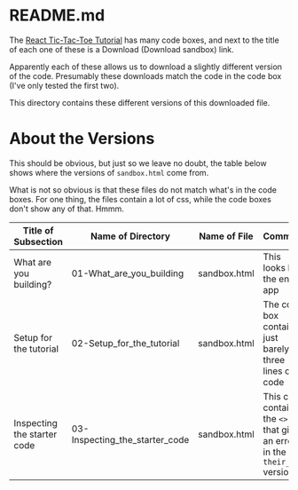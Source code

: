 
# README.md

The [React Tic-Tac-Toe Tutorial](https://beta.reactjs.org/learn/tutorial-tic-tac-toe)
has many code boxes, and next to the title of each one of these is a Download (Download sandbox) link.

Apparently each of these allows us to download a slightly different version of the code.
Presumably these downloads match the code in the code box (I've only tested the first two).

This directory contains these different versions of this downloaded file.

# About the Versions

This should be obvious, but just so we leave no doubt, the table below shows where the versions of `sandbox.html` come from.

What is not so obvious is that these files do not match what's in the code boxes.
For one thing, the files contain a lot of css, while the code boxes don't show any of that.  Hmmm.

| Title of Subsection         | Name of Directory              | Name of File |                        Comment                                             |
| --------------------------- | ------------------------------ |:------------:| -------------------------------------------------------------------------- |
| What are you building?      | 01-What_are_you_building       | sandbox.html | This looks like the entire app                                             |
| Setup for the tutorial      | 02-Setup_for_the_tutorial      | sandbox.html | The code box contains just barely three lines of code                      |
| Inspecting the starter code | 03-Inspecting_the_starter_code | sandbox.html | This code contains the `<>` that gives an error in the `their_way` version |

